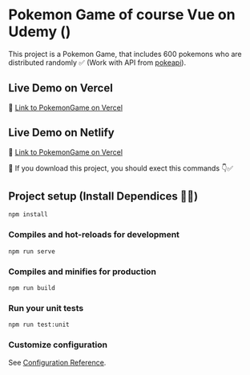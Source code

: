 # Pokemon Game of course Vue on Udemy ()

This project is a Pokemon Game, that includes 600 pokemons who are distributed randomly ✅
(Work with API from [pokeapi](https://pokeapi.co/)).

## Live Demo on Vercel
🚀 [Link to PokemonGame on Vercel](https://pokemon-game-ten.vercel.app/)

## Live Demo on Netlify
🚀 [Link to PokemonGame on Vercel](https://pokemon-game-vue-mj.netlify.app/)

👋 If you download this project, you should exect this commands 👇✅

## Project setup (Install Dependices 👨‍💻)
```
npm install
```

### Compiles and hot-reloads for development
```
npm run serve
```

### Compiles and minifies for production
```
npm run build
```

### Run your unit tests
```
npm run test:unit
```

### Customize configuration
See [Configuration Reference](https://cli.vuejs.org/config/).
